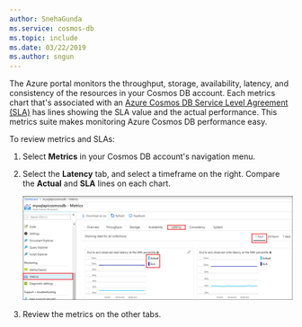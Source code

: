 ```yaml
---
author: SnehaGunda
ms.service: cosmos-db
ms.topic: include
ms.date: 03/22/2019
ms.author: sngun
---
```

The Azure portal monitors the throughput, storage, availability, latency, and consistency of the resources in your Cosmos DB account. Each metrics chart that's associated with an [Azure Cosmos DB Service Level Agreement (SLA)](https://azure.microsoft.com/support/legal/sla/cosmos-db/) has lines showing the SLA value and the actual performance. This metrics suite makes monitoring Azure Cosmos DB performance easy.

To review metrics and SLAs: 

1. Select **Metrics** in your Cosmos DB account's navigation menu.
   
2. Select the **Latency** tab, and select a timeframe on the right. Compare the **Actual** and **SLA** lines on each chart.
   
   ![Azure Cosmos DB metrics suite](./media/cosmos-db-tutorial-review-slas/metrics-suite.png)
   
3. Review the metrics on the other tabs. 


